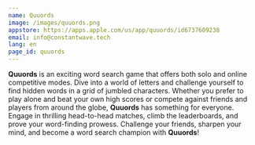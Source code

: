 ```yaml
---
name: Quuords
image: /images/quuords.png
appstore: https://apps.apple.com/us/app/quuords/id6737609238
email: info@constantwave.tech
lang: en
page_id: quuords
---
```

**Quuords** is an exciting word search game that offers both solo and online competitive modes. Dive into a world of letters and challenge yourself to find hidden words in a grid of jumbled characters. Whether you prefer to play alone and beat your own high scores or compete against friends and players from around the globe, **Quuords** has something for everyone. Engage in thrilling head-to-head matches, climb the leaderboards, and prove your word-finding prowess. Challenge your friends, sharpen your mind, and become a word search champion with **Quuords**!
